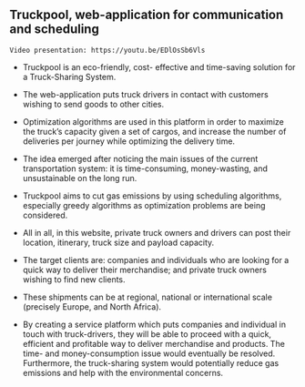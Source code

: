 ## Truckpool, web-application for communication and scheduling  

```
Video presentation: https://youtu.be/EDlOsSb6Vls
```

* Truckpool is an eco-friendly, cost- effective and time-saving solution for a Truck-Sharing System. 

* The web-application puts truck drivers in contact with customers wishing to send goods to other cities. 

* Optimization algorithms are used in this platform in order to maximize the truck’s capacity given a set of cargos, and increase the number of deliveries per journey while optimizing the delivery time.

* The idea emerged after noticing the main issues of the current transportation system: it is time-consuming, money-wasting, and unsustainable on the long run.

* Truckpool aims to cut gas emissions by using scheduling algorithms, especially greedy algorithms as optimization problems are being considered.

* All in all, in this website, private truck owners and drivers can post their location, itinerary, truck size and payload capacity. 

* The target clients are: companies and individuals who are looking for a quick way to deliver their merchandise; and private truck owners wishing to find new clients.

* These shipments can be at regional, national or international scale (precisely Europe, and North Africa).

* By creating a service platform which puts companies and individual in touch with truck-drivers, they will be able to proceed with a quick, efficient and profitable way to deliver merchandise and products. The time- and money-consumption issue would eventually be resolved. Furthermore, the truck-sharing system would potentially reduce gas emissions and help with the environmental concerns.



